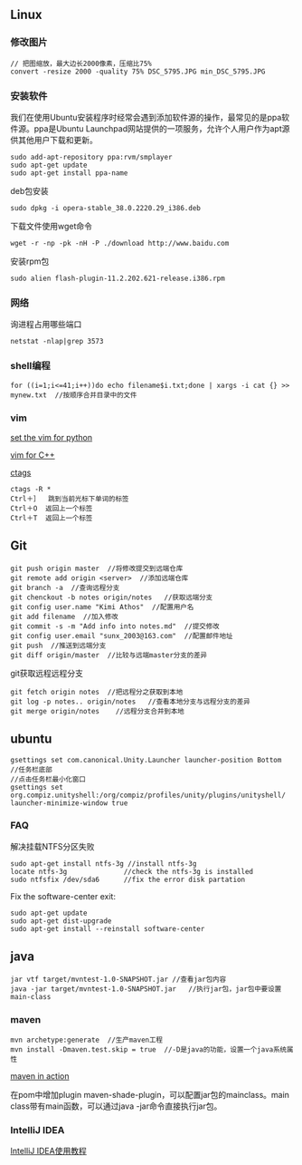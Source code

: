 ## Linux
### 修改图片
```
// 把图缩放，最大边长2000像素，压缩比75%
convert -resize 2000 -quality 75% DSC_5795.JPG min_DSC_5795.JPG
```

### 安装软件
我们在使用Ubuntu安装程序时经常会遇到添加软件源的操作，最常见的是ppa软件源。ppa是Ubuntu Launchpad网站提供的一项服务，允许个人用户作为apt源供其他用户下载和更新。
```
sudo add-apt-repository ppa:rvm/smplayer
sudo apt-get update
sudo apt-get install ppa-name
```

deb包安装
```
sudo dpkg -i opera-stable_38.0.2220.29_i386.deb
```

下载文件使用wget命令
```
wget -r -np -pk -nH -P ./download http://www.baidu.com
```
安装rpm包
```
sudo alien flash-plugin-11.2.202.621-release.i386.rpm
```

### 网络
询进程占用哪些端口
```
netstat -nlap|grep 3573
```

### shell编程
```
for ((i=1;i<=41;i++))do echo filename$i.txt;done | xargs -i cat {} >> mynew.txt  //按顺序合并目录中的文件
```

### vim
[set the vim for python](http://www.linuxidc.com/Linux/2017-01/139565.htm)

[vim for C++](http://www.linuxidc.com/Linux/2016-06/132262.htm)

[ctags](http://www.cnblogs.com/zhangsf/archive/2013/06/13/3134409.html)
```
ctags -R *
Ctrl＋］  跳到当前光标下单词的标签
Ctrl＋O  返回上一个标签
Ctrl＋T  返回上一个标签
```

## Git
```
git push origin master  //将修改提交到远端仓库
git remote add origin <server>  //添加远端仓库
git branch -a  //查询远程分支
git chenckout -b notes origin/notes   //获取远端分支
git config user.name "Kimi Athos"  //配置用户名
git add filename  //加入修改
git commit -s -m "Add info into notes.md"  //提交修改
git config user.email "sunx_2003@163.com"  //配置邮件地址
git push  //推送到远端分支
git diff origin/master  //比较与远端master分支的差异
```
git获取远程远程分支
```
git fetch origin notes  //把远程分之获取到本地
git log -p notes.. origin/notes   //查看本地分支与远程分支的差异
git merge origin/notes    //远程分支合并到本地
```

## ubuntu
```
gsettings set com.canonical.Unity.Launcher launcher-position Bottom  //任务栏底部
//点击任务栏最小化窗口
gsettings set org.compiz.unityshell:/org/compiz/profiles/unity/plugins/unityshell/ launcher-minimize-window true
```
### FAQ
解决挂载NTFS分区失败
```
sudo apt-get install ntfs-3g //install ntfs-3g
locate ntfs-3g              //check the ntfs-3g is installed
sudo ntfsfix /dev/sda6      //fix the error disk partation
```

Fix the software-center exit:
```
sudo apt-get update
sudo apt-get dist-upgrade
sudo apt-get install --reinstall software-center
```

## java
```
jar vtf target/mvntest-1.0-SNAPSHOT.jar //查看jar包内容
java -jar target/mvntest-1.0-SNAPSHOT.jar   //执行jar包，jar包中要设置main-class
```
### maven
```
mvn archetype:generate  //生产maven工程
mvn install -Dmaven.test.skip = true  //-D是java的功能，设置一个java系统属性
```
[maven in action](http://hzbook.group.iteye.com/group/wiki/2872-Maven-in-action/)

在pom中增加plugin maven-shade-plugin，可以配置jar包的mainclass。main class带有main函数，可以通过java -jar命令直接执行jar包。

### IntelliJ IDEA
[IntelliJ IDEA使用教程](http://www.phperz.com/article/15/0923/159067.html)
